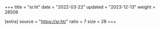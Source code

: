 +++
title = "sr.ht"
date = "2022-03-22"
updated = "2023-12-13"
weight = 28509

[extra]
source = "https://sr.ht/"
ratio = 7
size = 28
+++
